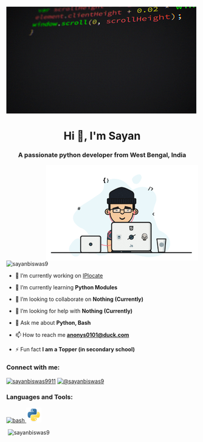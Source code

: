 [![MasterHead](https://raw.githubusercontent.com/sayanbiswas9/rawdata/main/coding_banner.gif)]()
<h1 align="center">Hi 👋, I'm Sayan</h1>
<h3 align="center">A passionate python developer from West Bengal, India</h3>
<img align="right" alt="Coding" width=400 src="https://raw.githubusercontent.com/sayanbiswas9/rawdata/main/Mappr_Front_End_Developer_md.gif">

<p align="left"> <img src="https://komarev.com/ghpvc/?username=sayanbiswas9&label=Profile%20views&color=0e75b6&style=flat" alt="sayanbiswas9" /> </p>

- 🔭 I’m currently working on [IPlocate](https://github.com/sayanbiswas9/IPlocate.git)

- 🌱 I’m currently learning **Python Modules**

- 👯 I’m looking to collaborate on **Nothing (Currently)**

- 🤝 I’m looking for help with **Nothing (Currently)**

- 💬 Ask me about **Python, Bash**

- 📫 How to reach me **anonys0101@duck.com**

- ⚡ Fun fact **I am a Topper (in secondary school)**

<h3 align="left">Connect with me:</h3>
<p align="left">
<a href="https://instagram.com/sayanbiswas9911" target="blank"><img align="center" src="https://raw.githubusercontent.com/rahuldkjain/github-profile-readme-generator/master/src/images/icons/Social/instagram.svg" alt="sayanbiswas9911" height="30" width="40" /></a>
<a href="https://www.youtube.com/c/@sayanbiswas9" target="blank"><img align="center" src="https://raw.githubusercontent.com/rahuldkjain/github-profile-readme-generator/master/src/images/icons/Social/youtube.svg" alt="@sayanbiswas9" height="30" width="40" /></a>
</p>

<h3 align="left">Languages and Tools:</h3>
<p align="left"> <a href="https://www.gnu.org/software/bash/" target="_blank" rel="noreferrer"> <img src="https://www.vectorlogo.zone/logos/gnu_bash/gnu_bash-icon.svg" alt="bash" width="40" height="40"/> </a> <a href="https://www.python.org" target="_blank" rel="noreferrer"> <img src="https://raw.githubusercontent.com/devicons/devicon/master/icons/python/python-original.svg" alt="python" width="40" height="40"/> </a> </p>

<p>&nbsp;<img align="center" src="https://github-readme-stats.vercel.app/api?username=sayanbiswas9&show_icons=true&locale=en" alt="sayanbiswas9" /></p>
